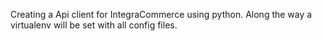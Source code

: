 Creating a Api client for IntegraCommerce using python.
Along the way a virtualenv will be set with all config files.